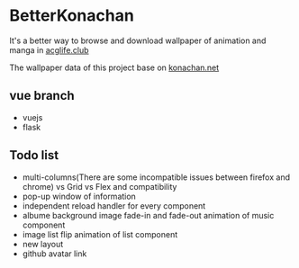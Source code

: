 # BetterKonachan
It's a better way to browse and download wallpaper of animation and manga in [acglife.club](http://acglife.club)

The wallpaper data of this project base on [konachan.net](http://konachan.net/)

## vue branch
* vuejs
* flask

## Todo list
* multi-columns(There are some incompatible issues between firefox and chrome) vs Grid vs Flex and compatibility
* pop-up window of information
* independent reload handler for every component
* albume background image fade-in and fade-out animation of music component
* image list flip animation of list component
* new layout 
* github avatar link 
